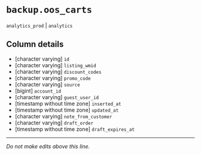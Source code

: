 # `backup.oos_carts`
`analytics_prod` | `analytics`

## Column details
* [character varying] `id`
* [character varying] `listing_wmid`
* [character varying] `discount_codes`
* [character varying] `promo_code`
* [character varying] `source`
* [bigint]    `account_id`
* [character varying] `guest_user_id`
* [timestamp without time zone] `inserted_at`
* [timestamp without time zone] `updated_at`
* [character varying] `note_from_customer`
* [character varying] `draft_order`
* [timestamp without time zone] `draft_expires_at`

-------------------------------------------------------------------------------
*Do not make edits above this line.*
